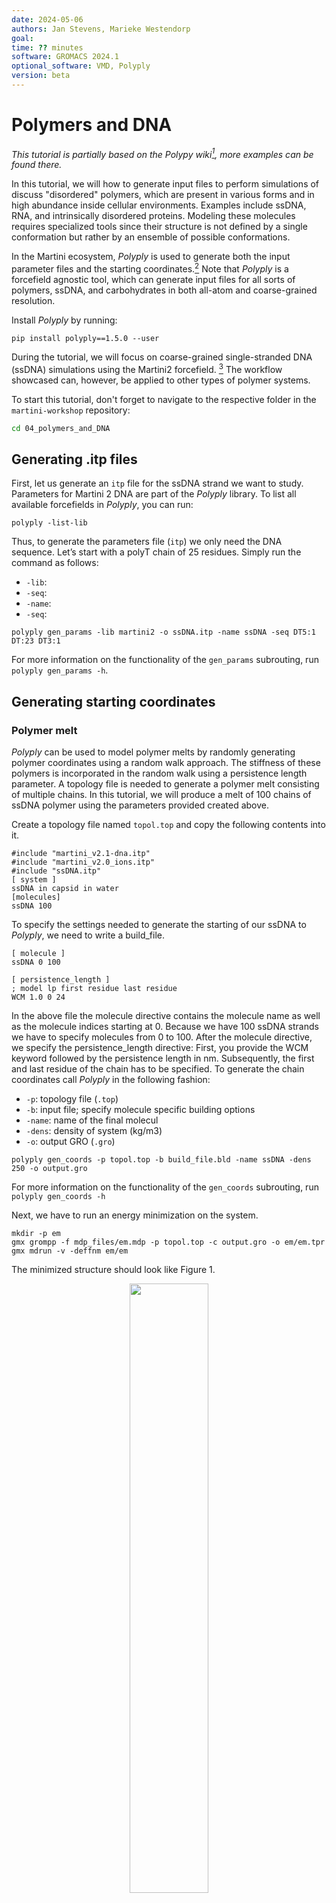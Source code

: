 ```yaml
---
date: 2024-05-06
authors: Jan Stevens, Marieke Westendorp
goal:
time: ?? minutes
software: GROMACS 2024.1
optional_software: VMD, Polyply
version: beta
---
```


# Polymers and DNA

*This tutorial is partially based on the Polypy wiki[^ PolyplyWiki], more examples can be found there.*

In this tutorial, we will how to generate input files to perform simulations of discuss "disordered" polymers, which are present in various forms and in high abundance inside cellular environments. Examples include ssDNA, RNA, and intrinsically disordered proteins. Modeling these molecules requires specialized tools since their structure is not defined by a single conformation but rather by an ensemble of possible conformations.

In the Martini ecosystem, _Polyply_ is used to generate both the input parameter files and the starting coordinates.[^polyply] Note that _Polyply_ is a forcefield agnostic tool, which can generate input files for all sorts of polymers, ssDNA, and carbohydrates in both all-atom and coarse-grained resolution.

Install _Polyply_ by running: 

```
pip install polyply==1.5.0 --user
```

During the tutorial, we will focus on coarse-grained single-stranded DNA (ssDNA) simulations using the Martini2 forcefield. [^martini2] The workflow showcased can, however, be applied to other types of polymer systems.

To start this tutorial, don't forget to navigate to the respective folder in the `martini-workshop` repository:

```sh
cd 04_polymers_and_DNA
```

## Generating .itp files

First, let us generate an `itp` file for the ssDNA strand we want to study. Parameters for Martini 2 DNA are part of the _Polyply_ library. To list all available forcefields in _Polyply_, you can run:

```{execute}
polyply -list-lib
```

Thus, to generate the parameters file (`itp`) we only need the DNA sequence. Let’s start with a polyT chain of 25 residues. Simply run the command as follows:

- `-lib`:
- `-seq`:
- `-name`:
- `-seq`:

```{execute}
polyply gen_params -lib martini2 -o ssDNA.itp -name ssDNA -seq DT5:1 DT:23 DT3:1
```

For more information on the functionality of the `gen_params` subrouting, run `polyply gen_params -h`.


## Generating starting coordinates

### Polymer melt

_Polyply_ can be used to model polymer melts by randomly generating polymer coordinates using a random walk approach. The stiffness of these polymers is incorporated in the random walk using a persistence length parameter. A topology file is needed to generate a polymer melt consisting of multiple chains. In this tutorial, we will produce a melt of 100 chains of ssDNA polymer using the parameters provided created above.<br>

Create a topology file named `topol.top` and copy the following contents into it.

```text
#include "martini_v2.1-dna.itp"
#include "martini_v2.0_ions.itp"
#include "ssDNA.itp"
[ system ]
ssDNA in capsid in water
[molecules]
ssDNA 100
```

To specify the settings needed to generate the starting of our ssDNA to _Polyply_, we need to write a build_file.

```
[ molecule ]
ssDNA 0 100

[ persistence_length ]
; model lp first residue last residue
WCM 1.0 0 24
```

In the above file the molecule directive contains the molecule name as well as the molecule indices starting at 0. Because we have 100 ssDNA strands we have to specify molecules from 0 to 100. After the molecule directive, we specify the persistence_length directive: First, you provide the WCM keyword followed by the persistence length in nm. Subsequently, the first and last residue of the chain has to be specified. To generate the chain coordinates call _Polyply_ in the following fashion:

- `-p`: topology file (`.top`)
- `-b`: input file; specify molecule specific building options
- `-name`: name of the final molecul
- `-dens`: density of system (kg/m3)
- `-o`: output GRO (`.gro`)

```{execute}
polyply gen_coords -p topol.top -b build_file.bld -name ssDNA -dens 250 -o output.gro
```

For more information on the functionality of the `gen_coords` subrouting, run `polyply gen_coords -h`

Next, we have to run an energy minimization on the system.

```
mkdir -p em
gmx grompp -f mdp_files/em.mdp -p topol.top -c output.gro -o em/em.tpr
gmx mdrun -v -deffnm em/em
```
The minimized structure should look like Figure 1.

<div align="center">
<img src="../figures/04_ssDNA_melt.png" width="50%"/>
</div>

*__Figure 1: Polymer melt.__  Starting structure of the polymer melt.*

## Circular polymers
Let us now also have a look at how to make circular ssDNA. The simplest way to proceed is to specify the sequence in `.ig` form that specifies a circular sequence by adding a 2 as the last character of the sequence. Create a sequence file (`sequence.ig`) containing the following lines:

```
; Circular DNA
Random 25 bp sequence
TCCCGGCGAACTTAAAGTTGTAATG2
```
To generate the circular ssDNA `.itp` file run:

```{execute}
polyply gen_params -lib martini2 -o ssDNA.itp -name ssDNA -seqf sequence.ig
```
Next using the topology file from the previous example. Coordinates are generated as before; we have to add a command line flag that tells _Polyply_ to generate it as a circle, which is done by adding the `-cycles` flag followed by the molecule's name. To generate the starting coordinates, run:

```{execute}
polyply gen_coords -p topol.top -name ssDNA -dens 250 -o output.gro -cycles ssDNA
```

Next, we have to run an energy minimization on the system.

```
mkdir -p em
gmx grompp -f mdp_files/em.mdp -p topol.top -c output.gro -o em/em.tpr
gmx mdrun -v -deffnm em/em
```
The minimized structure should look like Figure 2.

<div align="center">
<img src="../figures/04_circular_ssDNA_melt.png" width="50%"/>
</div>

*__Figure 2: Melt of circular polymers.__  Starting structure of the polymer melt.*

## Confined polymers

To conclude, we will generate ssDNA enclosed inside the model cell envelope we generated in tutorial III. For convenience, we choose to generate a long polyT strand of ssDNA.

```{execute}
polyply gen_params -lib martini2 -o ssDNA.itp -name ssDNA -seq DT5:1 DT:1000 DT3:1
```

We will pack a long piece of ssDNA inside a spherical confinement, mimicking the lipid vesicle. To generate the starting structure, a topology file is needed. 

Create a topology file named `topol.top` and copy the following contents into it.

```text
#include "martini_v2.1-dna.itp"
#include "martini_v2.0_ions.itp"
#include "ssDNA.itp"
[ system ]
ssDNA in capsid in water
[molecules]
ssDNA 1
```

To specify the settings needed to generate the starting of our ssDNA to _Polyply_, we need to write a build_file.

```text
[ volumes ]
DT 1

[ molecule ]
ssDNA 0 1
[ sphere ]
DT 0 1002 in 8.0 8.0 8.0 8.0

```

In the above file, the volumes directive contains the molecule name and its associated volume. Increasing the residue volume is a computationally cheap method of controlling the polymer's stiffness. After the molecule directive, we specify the `[ sphere ]` directive, giving information on the geometric constraints. We confine the ssDNA in into a sphere of radius 8, located at a central point with coordinates x=8.0, y=8.0, z=8.0.

>[!NOTE]
> In the build file, we define geometric constraints per *resname* per *molecule*.

To generate the chain coordinates call _Polyply_ in the following fashion:

```{execute}
polyply gen_coords -p topol.top -b build_file.bld -name ssDNA -box 20 20 20 -o output.gro
```

Next, we have to run an energy minimization on the system.

```
mkdir -p em
gmx grompp -f mdp_files/em.mdp -p topol.top -c output.gro -o em/em.tpr
gmx mdrun -v -deffnm em/em
```

The minimized structure should look like Figure 3.

<div align="center">
<img src="../figures/04_confined_ssDNA.png" width="50%"/>
</div>

*__Figure 3: Confined polymer.__  Starting structure of the ssDNA enclosed in a spherical boundary.*

To verify that the building of the ssDNA was successful, visualize it together with the vesicle (`vesicle.gro`) present in the current directory.

## References
[^Polyply]: Grünewald, F., Alessandri, R., Kroon, P.C. et al. Polyply; a python suite for facilitating simulations of macromolecules and nanomaterials. Nat Commun 13, 68 (2022). https://doi.org/10.1038/s41467-021-27627-4
[^Martini2]: Uusitalo, J.J., Ingólfsson, H.I., Akhshi, P., Tieleman, D.P. and Marrink, S.J., 2015. Martini coarse-grained force field: extension to DNA. Journal of chemical theory and computation, 11(8), pp.3932-3945.
[^PolyplyWiki]: https://github.com/marrink-lab/polyply_1.0/wiki
